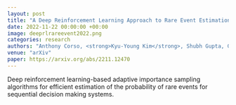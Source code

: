 ```yaml
---
layout: post
title: "A Deep Reinforcement Learning Approach to Rare Event Estimation"
date: 2022-11-22 00:00:00 +00:00
image: deeprlrareevent2022.png
categories: research
authors: "Anthony Corso, <strong>Kyu-Young Kim</strong>, Shubh Gupta, Grace Gao, Mykel J. Kochenderfer"
venue: "arXiv"
paper: https://arxiv.org/abs/2211.12470
---
```

Deep reinforcement learning-based adaptive importance sampling algorithms for efficient estimation of the probability of rare events for sequential decision making systems.
